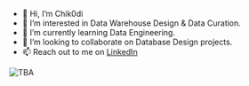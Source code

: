 - 👋 Hi, I’m Chik0di 
- 👀 I’m interested in Data Warehouse Design & Data Curation. 
- 🌱 I’m currently learning Data Engineering.
- 🧱 I’m looking to collaborate on Database Design projects. 
- 📫 Reach out to me on [LinkedIn](https://www.linkedin.com/in/chikodi-obu-278b5b264/)

![TBA](https://media1.giphy.com/media/v1.Y2lkPTc5MGI3NjExdHVqaDI2OGs0d21xc2R3c3RsdXVubnJzbjhxanRtM3ZvZWs1cXp0MiZlcD12MV9pbnRlcm5hbF9naWZfYnlfaWQmY3Q9Zw/D05oEJk20L09a/giphy.gif)
  
<!---
chik0di/chik0di is a ✨ special ✨ repository because its `README.md` (this file) appears on your GitHub profile.
You can click the Preview link to take a look at your changes.
--->
